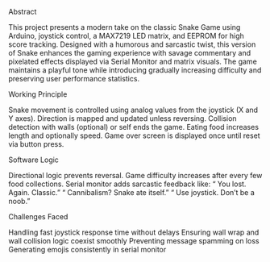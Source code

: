 Abstract

This project presents a modern take on the classic Snake Game
using Arduino, joystick control, a MAX7219 LED matrix, and
EEPROM for high score tracking. Designed with a humorous
and sarcastic twist, this version of Snake enhances the gaming
experience with savage commentary and pixelated effects
displayed via Serial Monitor and matrix visuals. The game
maintains a playful tone while introducing gradually increasing
difficulty and preserving user performance statistics.

Working Principle

Snake movement is controlled using analog values from the
joystick (X and Y axes). Direction is mapped and updated unless reversing. 
Collision detection with walls (optional) or self ends the game. 
Eating food increases length and optionally speed.
Game over screen is displayed once until reset via button press.

Software Logic

Directional logic prevents reversal. 
Game difficulty increases after every few food collections. 
Serial monitor adds sarcastic feedback like: “ You lost. Again. Classic.”
                                             “ Cannibalism? Snake ate itself.”
                                             “ Use joystick. Don’t be a noob.” 

Challenges Faced

Handling fast joystick response time without delays
Ensuring wall wrap and wall collision logic coexist smoothly
Preventing message spamming on loss
Generating emojis consistently in serial monitor
